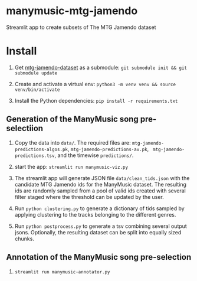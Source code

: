 # manymusic-mtg-jamendo
Streamlit app to create subsets of The MTG Jamendo dataset


# Install

1. Get [mtg-jamendo-dataset](https://github.com/MTG/mtg-jamendo-dataset) as a submodule:  `git submodule init && git submodule update`

2. Create and activate a virtual env: `python3 -m venv venv && source venv/bin/activate`

3. Install the Python dependencies: `pip install -r requirements.txt`


## Generation of the ManyMusic song pre-selectiion

1. Copy the data into `data/`.
The required files are: `mtg-jamendo-predictions-algos.pk`, `mtg-jamendo-predictions-av.pk`, ` mtg-jamendo-predictions.tsv`, and the timewise `predictions/`.

2. start the app: `streamlit run manymusic-viz.py`

3. The streamlit app will generate JSON file `data/clean_tids.json` with the candidate MTG Jamendo ids for the ManyMusic dataset. The resulting ids are randomly sampled from a pool of valid ids created with several filter staged where the threshold can be updated by the user.

4. Run `python clustering.py` to generate a dictionary of tids sampled by applying clustering to the tracks belonging to the different genres. 

5. Run `python postprocess.py` to generate a tsv combining several output jsons. Optionally, the resulting dataset can be split into equally sized chunks.

## Annotation of the ManyMusic song pre-selection

1. `streamlit run manymusic-annotator.py`
